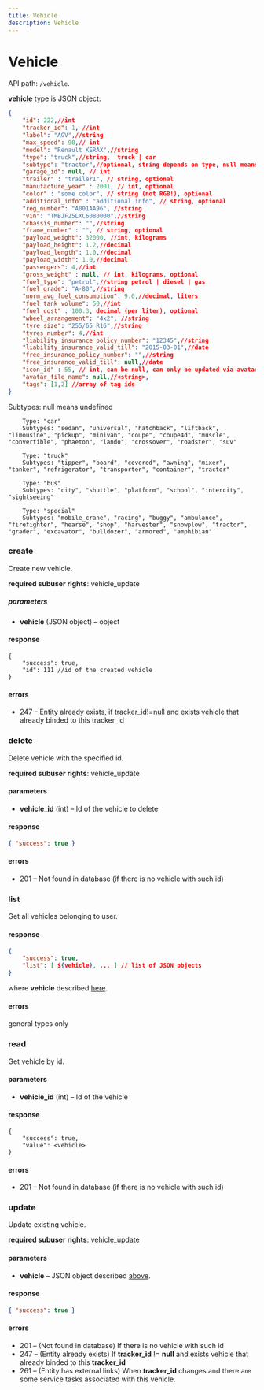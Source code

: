```yaml
---
title: Vehicle
description: Vehicle  
---
```


# Vehicle

API path: `/vehicle`.

**vehicle** type is JSON object:

```json
{
    "id": 222,//int
    "tracker_id": 1, //int
    "label": "AGV",//string
    "max_speed": 90,// int
    "model": "Renault KERAX",//string
    "type": "truck",//string,  truck | car
    "subtype": "tractor",//optional, string depends on type, null means undefined
    "garage_id": null, // int
    "trailer" : "trailer1", // string, optional
    "manufacture_year" : 2001, // int, optional
    "color" : "some color", // string (not RGB!), optional
    "additional_info" : "additional info", // string, optional
    "reg_number": "А001АА96", //string
    "vin": "TMBJF25LXC6080000",//string
    "chassis_number": "",//string
    "frame_number" : "", // string, optional
    "payload_weight": 32000, //int, kilograms
    "payload_height": 1.2,//decimal
    "payload_length": 1.0,//decimal
    "payload_width": 1.0,//decimal
    "passengers": 4,//int
    "gross_weight" : null, // int, kilograms, optional
    "fuel_type": "petrol",//string petrol | diesel | gas
    "fuel_grade": "А-80",//string
    "norm_avg_fuel_consumption": 9.0,//decimal, liters
    "fuel_tank_volume": 50,//int
    "fuel_cost" : 100.3, decimal (per liter), optional
    "wheel_arrangement": "4x2", //string
    "tyre_size": "255/65 R16",//string
    "tyres_number": 4,//int
    "liability_insurance_policy_number": "12345",//string
    "liability_insurance_valid_till": "2015-03-01",//date
    "free_insurance_policy_number": "",//string
    "free_insurance_valid_till": null,//date
    "icon_id" : 55, // int, can be null, can only be updated via avatar/assign
    "avatar_file_name": null,//<string>,
    "tags": [1,2] //array of tag ids
}
```

Subtypes:
null means undefined

```
    Type: "car"
    Subtypes: "sedan", "universal", "hatchback", "liftback", "limousine", "pickup", "minivan", "coupe", "coupe4d", "muscle", "convertible", "phaeton", "lando", "crossover", "roadster", "suv"
```

```
    Type: "truck"
    Subtypes: "tipper", "board", "covered", "awning", "mixer", "tanker", "refrigerator", "transporter", "container", "tractor"
```

```
    Type: "bus"
    Subtypes: "city", "shuttle", "platform", "school", "intercity", "sightseeing"
```

```
    Type: "special"
    Subtypes: "mobile_crane", "racing", "buggy", "ambulance", "firefighter", "hearse", "shop", "harvester", "snowplow", "tractor", "grader", "excavator", "bulldozer", "armored", "amphibian"
```

### create

Create new vehicle.

**required subuser rights**: vehicle_update

##### parameters

*   **vehicle** (JSON object) – object

#### response

    {
        "success": true,
        "id": 111 //id of the created vehicle
    }


#### errors

*   247 – Entity already exists, if tracker\_id!=null and exists vehicle that already binded to this tracker\_id


### delete

Delete vehicle with the specified id.

**required subuser rights**: vehicle_update

#### parameters


*   **vehicle_id** (int) – Id of the vehicle to delete

#### response

```json
{ "success": true }
```


#### errors

*   201 – Not found in database (if there is no vehicle with such id)

### list

Get all vehicles belonging to user.

#### response

```json
{
    "success": true,
    "list": [ ${vehicle}, ... ] // list of JSON objects
}
```


where **vehicle** described [here](#vehicle).

#### errors

general types only


### read

Get vehicle by id.

#### parameters

*   **vehicle_id** (int) – Id of the vehicle

#### response

```
{
    "success": true,
    "value": <vehicle>
}
```

#### errors

*   201 – Not found in database (if there is no vehicle with such id)


### update

Update existing vehicle.

**required subuser rights**: vehicle_update

#### parameters

*   **vehicle** – JSON object described [above](#vehicle).

#### response

```json
{ "success": true }
```


#### errors

*   201 – (Not found in database) If there is no vehicle with such id
*   247 – (Entity already exists) If **tracker_id** != **null** and exists vehicle that already binded to this **tracker_id**
*   261 – (Entity has external links) When **tracker_id** changes and there are some service tasks associated with this vehicle.
